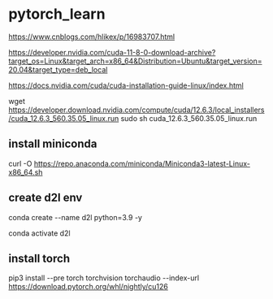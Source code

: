 # pytorch_learn


https://www.cnblogs.com/hlikex/p/16983707.html


https://developer.nvidia.com/cuda-11-8-0-download-archive?target_os=Linux&target_arch=x86_64&Distribution=Ubuntu&target_version=20.04&target_type=deb_local


https://docs.nvidia.com/cuda/cuda-installation-guide-linux/index.html



wget https://developer.download.nvidia.com/compute/cuda/12.6.3/local_installers/cuda_12.6.3_560.35.05_linux.run
sudo sh cuda_12.6.3_560.35.05_linux.run

## install miniconda

curl -O https://repo.anaconda.com/miniconda/Miniconda3-latest-Linux-x86_64.sh

## create d2l env

conda create --name d2l python=3.9 -y

conda activate d2l

## install torch

pip3 install --pre torch torchvision torchaudio --index-url https://download.pytorch.org/whl/nightly/cu126